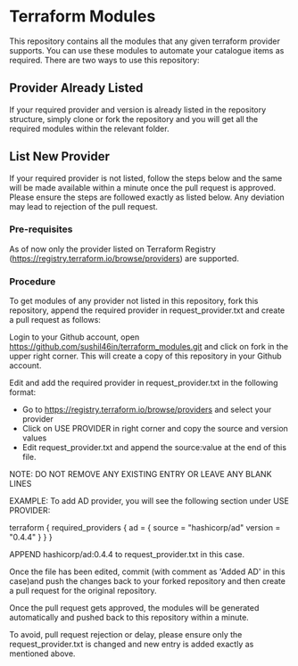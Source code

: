 # Terraform Modules
This repository contains all the modules that any given terraform provider supports. You can use these modules to automate your catalogue items as required. There are two ways to use this repository:

## Provider Already Listed
If your required provider and version is already listed in the repository structure, simply clone or fork the repository and you will get all the required modules within the relevant folder.

## List New Provider
If your required provider is not listed, follow the steps below and the same will be made available within a minute once the pull request is approved. Please ensure the steps are followed exactly as listed below. Any deviation may lead to rejection of the pull request.

### Pre-requisites
As of now only the provider listed on Terraform Registry (https://registry.terraform.io/browse/providers) are supported.

### Procedure
To get modules of any provider not listed in this repository, fork this repository, append the required provider in request_provider.txt and create a pull request as follows:

Login to your Github account, open https://github.com/sushil46in/terraform_modules.git and click on fork in the upper right corner. This will create a copy of this repository in your Github account.

Edit and add the required provider in request_provider.txt in the following format:
- Go to https://registry.terraform.io/browse/providers and select your provider
- Click on USE PROVIDER in right corner and copy the source and version values
- Edit request_provider.txt and append the source:value at the end of this file.

NOTE: DO NOT REMOVE ANY EXISTING ENTRY OR LEAVE ANY BLANK LINES

EXAMPLE: To add AD provider, you will see the following section under USE PROVIDER:

terraform {
  required_providers {
    ad = {
      source = "hashicorp/ad"
      version = "0.4.4"
    }
  }
}

APPEND hashicorp/ad:0.4.4 to request_provider.txt in this case.

Once the file has been edited, commit (with comment as 'Added AD' in this case)and push the changes back to your forked repository and then create a pull request for the original repository.

Once the pull request gets approved, the modules will be generated automatically and pushed back to this repository within a minute.

To avoid, pull request rejection or delay, please ensure only the request_provider.txt is changed and new entry is added exactly as mentioned above.